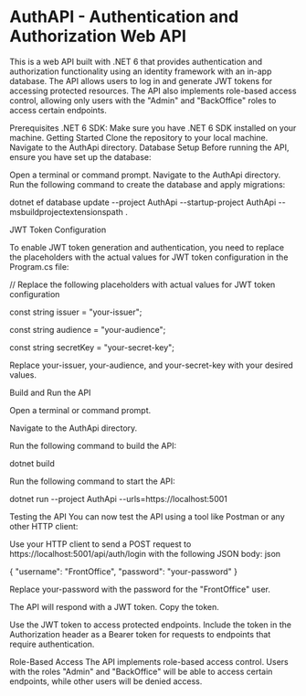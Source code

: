 # AuthAPI - Authentication and Authorization Web API

This is a web API built with .NET 6 that provides authentication and authorization functionality using an identity framework with an in-app database. The API allows users to log in and generate JWT tokens for accessing protected resources. The API also implements role-based access control, allowing only users with the "Admin" and "BackOffice" roles to access certain endpoints.

Prerequisites
.NET 6 SDK: Make sure you have .NET 6 SDK installed on your machine.
Getting Started
Clone the repository to your local machine.
Navigate to the AuthApi directory.
Database Setup
Before running the API, ensure you have set up the database:

Open a terminal or command prompt.
Navigate to the AuthApi directory.
Run the following command to create the database and apply migrations:

dotnet ef database update --project AuthApi --startup-project AuthApi --msbuildprojectextensionspath .


JWT Token Configuration

To enable JWT token generation and authentication, you need to replace the placeholders with the actual values for JWT token configuration in the Program.cs file:

// Replace the following placeholders with actual values for JWT token configuration

const string issuer = "your-issuer";

const string audience = "your-audience";

const string secretKey = "your-secret-key";

Replace your-issuer, your-audience, and your-secret-key with your desired values.

Build and Run the API

Open a terminal or command prompt.

Navigate to the AuthApi directory.

Run the following command to build the API:

dotnet build

Run the following command to start the API:

dotnet run --project AuthApi --urls=https://localhost:5001


Testing the API
You can now test the API using a tool like Postman or any other HTTP client:

Use your HTTP client to send a POST request to https://localhost:5001/api/auth/login with the following JSON body:
json


{
  "username": "FrontOffice",
  "password": "your-password"
}


Replace your-password with the password for the "FrontOffice" user.

The API will respond with a JWT token. Copy the token.

Use the JWT token to access protected endpoints. Include the token in the Authorization header as a Bearer token for requests to endpoints that require authentication.

Role-Based Access
The API implements role-based access control. Users with the roles "Admin" and "BackOffice" will be able to access certain endpoints, while other users will be denied access.
